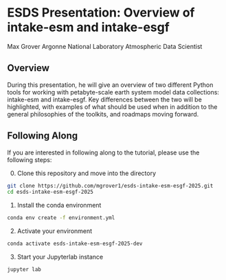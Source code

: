 # ESDS Presentation: Overview of intake-esm and intake-esgf

Max Grover
Argonne National Laboratory
Atmospheric Data Scientist


## Overview

During this presentation, he will give an overview of two different Python tools for working with petabyte-scale earth system model data collections: intake-esm and intake-esgf. Key differences between the two will be highlighted, with examples of what should be used when in addition to the general philosophies of the toolkits, and roadmaps moving forward.

## Following Along

If you are interested in following along to the tutorial, please use the following steps:

0. Clone this repository and move into the directory

```bash
git clone https://github.com/mgrover1/esds-intake-esm-esgf-2025.git
cd esds-intake-esm-esgf-2025
```

1. Install the conda environment

```bash
conda env create -f environment.yml
```

2. Activate your environment

```bash
conda activate esds-intake-esm-esgf-2025-dev
```

3. Start your Jupyterlab instance

```bash
jupyter lab
```
